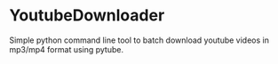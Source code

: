 # YoutubeDownloader
Simple python command line tool to batch download youtube videos in mp3/mp4 format using pytube.
